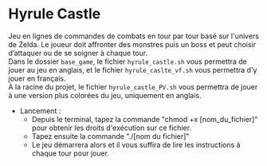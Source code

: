 # Hyrule Castle
Jeu en lignes de commandes de combats en tour par tour basé sur l'univers de Zelda. Le joueur doit affronter des monstres puis un boss et peut choisir d’attaquer ou de se soigner à chaque tour.<br>
Dans le dossier `base_game`, le fichier `hyrule_castle.sh` vous permettra de jouer au jeu en anglais, et le fichier `hyrule_caslte_vf.sh` vous permettra d'y jouer en français.<br>
À la racine du projet, le fichier `hyrule_castle_PV.sh` vous permettra de jouer à une version plus colorées du jeu, uniquement en anglais.

* Lancement :
   * Depuis le terminal, tapez la commande "chmod +x [nom_du_fichier]" pour obtenir les droits d'exécution sur ce fichier.
   * Tapez ensuite la commande "./[nom du fichier]"
   * Le jeu démarrera alors et il vous suffira de lire les instructions à chaque tour pour jouer.
